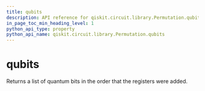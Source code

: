 ```yaml
---
title: qubits
description: API reference for qiskit.circuit.library.Permutation.qubits
in_page_toc_min_heading_level: 1
python_api_type: property
python_api_name: qiskit.circuit.library.Permutation.qubits
---
```


# qubits

Returns a list of quantum bits in the order that the registers were added.

